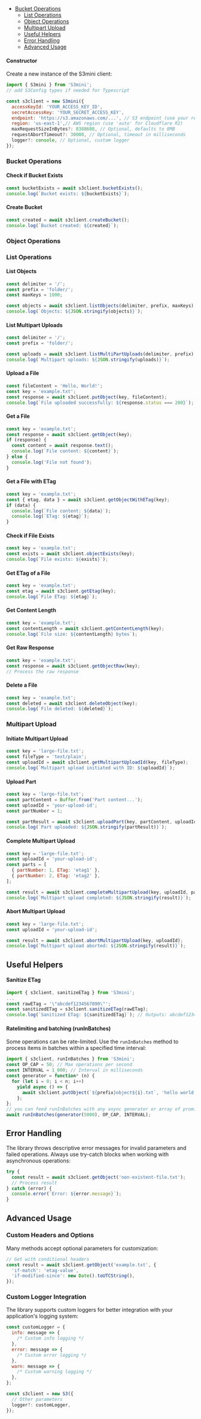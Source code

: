 - [Bucket Operations](#bucket-operations)
  - [List Operations](#list-operations)
  - [Object Operations](#object-operations)
  - [Multipart Upload](#multipart-upload)
  - [Useful Helpers](#useful-helpers)
  - [Error Handling](#error-handling)
  - [Advanced Usage](#advanced-usage)

#### Constructor

Create a new instance of the S3mini client:

```javascript
import { S3mini } from 'S3mini';
// add S3Config types if needed for Typescript

const s3client = new S3mini({
  accessKeyId: 'YOUR_ACCESS_KEY_ID',
  secretAccessKey: 'YOUR_SECRET_ACCESS_KEY',
  endpoint: 'https://s3.amazonaws.com/...', // S3 endpoint (use your region or custom domain) including bucket name
  region: 'us-east-1',// AWS region (use 'auto' for Cloudflare R2)
  maxRequestSizeInBytes?: 8388608, // Optional, defaults to 8MB
  requestAbortTimeout?: 30000, // Optional, timeout in milliseconds
  logger?: console, // Optional, custom logger
});
```

### Bucket Operations

#### Check if Bucket Exists

```javascript
const bucketExists = await s3client.bucketExists();
console.log(`Bucket exists: ${bucketExists}`);
```

#### Create Bucket

```javascript
const created = await s3client.createBucket();
console.log(`Bucket created: ${created}`);
```

### Object Operations

### List Operations

#### List Objects

```javascript
const delimiter = '/';
const prefix = 'folder/';
const maxKeys = 1000;

const objects = await s3client.listObjects(delimiter, prefix, maxKeys);
console.log(`Objects: ${JSON.stringify(objects)}`);
```

#### List Multipart Uploads

```javascript
const delimiter = '/';
const prefix = 'folder/';

const uploads = await s3client.listMultiPartUploads(delimiter, prefix);
console.log(`Multipart uploads: ${JSON.stringify(uploads)}`);
```

#### Upload a File

```javascript
const fileContent = 'Hello, World!';
const key = 'example.txt';
const response = await s3client.putObject(key, fileContent);
console.log(`File uploaded successfully: ${response.status === 200}`);
```

#### Get a File

```javascript
const key = 'example.txt';
const response = await s3client.getObject(key);
if (response) {
  const content = await response.text();
  console.log(`File content: ${content}`);
} else {
  console.log('File not found');
}
```

#### Get a File with ETag

```javascript
const key = 'example.txt';
const { etag, data } = await s3client.getObjectWithETag(key);
if (data) {
  console.log(`File content: ${data}`);
  console.log(`ETag: ${etag}`);
}
```

#### Check if File Exists

```javascript
const key = 'example.txt';
const exists = await s3client.objectExists(key);
console.log(`File exists: ${exists}`);
```

#### Get ETag of a File

```javascript
const key = 'example.txt';
const etag = await s3client.getEtag(key);
console.log(`File ETag: ${etag}`);
```

#### Get Content Length

```javascript
const key = 'example.txt';
const contentLength = await s3client.getContentLength(key);
console.log(`File size: ${contentLength} bytes`);
```

#### Get Raw Response

```javascript
const key = 'example.txt';
const response = await s3client.getObjectRaw(key);
// Process the raw response
```

#### Delete a File

```javascript
const key = 'example.txt';
const deleted = await s3client.deleteObject(key);
console.log(`File deleted: ${deleted}`);
```

### Multipart Upload

#### Initiate Multipart Upload

```javascript
const key = 'large-file.txt';
const fileType = 'text/plain';
const uploadId = await s3client.getMultipartUploadId(key, fileType);
console.log(`Multipart upload initiated with ID: ${uploadId}`);
```

#### Upload Part

```javascript
const key = 'large-file.txt';
const partContent = Buffer.from('Part content...');
const uploadId = 'your-upload-id';
const partNumber = 1;

const partResult = await s3client.uploadPart(key, partContent, uploadId, partNumber);
console.log(`Part uploaded: ${JSON.stringify(partResult)}`);
```

#### Complete Multipart Upload

```javascript
const key = 'large-file.txt';
const uploadId = 'your-upload-id';
const parts = [
  { partNumber: 1, ETag: 'etag1' },
  { partNumber: 2, ETag: 'etag2' },
];

const result = await s3client.completeMultipartUpload(key, uploadId, parts);
console.log(`Multipart upload completed: ${JSON.stringify(result)}`);
```

#### Abort Multipart Upload

```javascript
const key = 'large-file.txt';
const uploadId = 'your-upload-id';

const result = await s3client.abortMultipartUpload(key, uploadId);
console.log(`Multipart upload aborted: ${JSON.stringify(result)}`);
```

## Useful Helpers

#### Sanitize ETag

```javascript
import { s3client, sanitizeETag } from 'S3mini';
...
const rawETag = '\"abcdef1234567890\"';
const sanitizedETag = s3client.sanitizeETag(rawETag);
console.log(`Sanitized ETag: ${sanitizedETag}`); // Outputs: abcdef1234567890
```

#### Ratelimiting and batching (runInBatches)

Some operations can be rate-limited. Use the `runInBatches` method to process items in batches within a specified time interval:

```javascript
import { s3client, runInBatches } from 'S3mini';
const OP_CAP = 50; // Max operations per second
const INTERVAL = 1_000; // Interval in milliseconds
const generator = function* (n) {
  for (let i = 0; i < n; i++)
    yield async () => {
      await s3client.putObject(`${prefix}object${i}.txt`, 'hello world');
    };
};
// you can feed runInBatches with any async generator or array of promises/async functions
await runInBatches(generator(5000), OP_CAP, INTERVAL);
```

## Error Handling

The library throws descriptive error messages for invalid parameters and failed operations. Always use try-catch blocks when working with asynchronous operations:

```javascript
try {
  const result = await s3client.getObject('non-existent-file.txt');
  // Process result
} catch (error) {
  console.error(`Error: ${error.message}`);
}
```

## Advanced Usage

### Custom Headers and Options

Many methods accept optional parameters for customization:

```javascript
// Get with conditional headers
const result = await s3client.getObject('example.txt', {
  'if-match': 'etag-value',
  'if-modified-since': new Date().toUTCString(),
});
```

### Custom Logger Integration

The library supports custom loggers for better integration with your application's logging system:

```javascript
const customLogger = {
  info: message => {
    /* Custom info logging */
  },
  error: message => {
    /* Custom error logging */
  },
  warn: message => {
    /* Custom warning logging */
  },
};

const s3client = new S3({
  // Other parameters
  logger?: customLogger,
});
```
